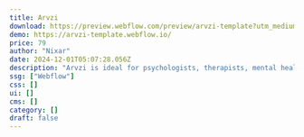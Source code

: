 ```yaml
---
title: Arvzi
download: https://preview.webflow.com/preview/arvzi-template?utm_medium=preview_link&utm_source=dashboard&utm_content=arvzi-template&preview=3a9fb75d873ddd3cd7d57d7d96657b57&workflow=preview
demo: https://arvzi-template.webflow.io/
price: 79
author: "Nixar"
date: 2024-12-01T05:07:28.056Z
description: "Arvzi is ideal for psychologists, therapists, mental health clinics, wellness centers, life coaches, counseling services, and holistic practitioners."
ssg: ["Webflow"]
css: []
ui: []
cms: []
category: []
draft: false
---
```

